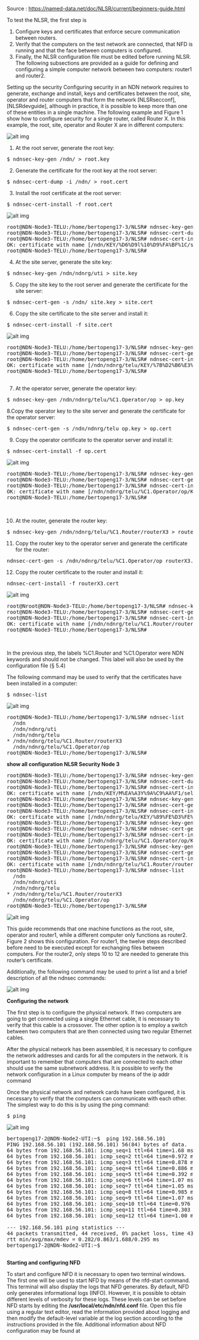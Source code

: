 Source : https://named-data.net/doc/NLSR/current/beginners-guide.html

To test the NLSR, the first step is

1. Configure keys and certificates that enforce secure communication between routers.
2. Verify that the computers on the test network are connected, that NFD is running and that the face between computers is configured.
3. Finally, the NLSR configuration file must be edited before running NLSR. The following subsections are provided as a guide for defining and configuring a simple computer network between two computers: router1 and router2.

Setting up the security
Configuring security in an NDN network requires to generate, exchange and install, keys and certificates between the root, site, operator and router computers that form the network [NLSRsecconf], [NLSRdevguide], although in practice, it is possible to keep more than one of these entities in a single machine. The following example and Figure 1 show how to configure security for a single router, called Router X. In this example, the root, site, operator and Router X are in different computers:

![alt img](https://named-data.net/doc/NLSR/current/_images/security_comp.png)


1. At the root server, generate the root key:

<pre>
$ ndnsec-key-gen /ndn/ > root.key
</pre>

2. Generate the certificate for the root key at the root server:
<pre>
$ ndnsec-cert-dump -i /ndn/ > root.cert
</pre>

3. Install the root certificate at the root server:
<pre>
$ ndnsec-cert-install -f root.cert
</pre>

![alt img](https://github.com/syaifulahdan/Mini-NDN-Work/blob/main/Assignment%202:NDNrg-Topology/NDNrg-Image-Node3/NLSR-Image-Node3/nslr-install-rootcert-node3.png)
<pre>
root@NDN-Node3-TELU:/home/bertopeng17-3/NLSR# ndnsec-key-gen /ndn/ > root.key
root@NDN-Node3-TELU:/home/bertopeng17-3/NLSR# ndnsec-cert-dump -i /ndn/ > root.cert
root@NDN-Node3-TELU:/home/bertopeng17-3/NLSR# ndnsec-cert-install -f root.cert
OK: certificate with name [/ndn/KEY/%D6%D9l%10%D9%FA%BF%1C/self/v=1634799970312] has been successfully installed
root@NDN-Node3-TELU:/home/bertopeng17-3/NLSR# 
</pre>

4. At the site server, generate the site key:
<pre>
$ ndnsec-key-gen /ndn/ndnrg/uti > site.key
</pre>

5. Copy the site key to the root server and generate the certificate for the site server:
<pre>
$ ndnsec-cert-gen -s /ndn/ site.key > site.cert
</pre>


6. Copy the site certificate to the site server and install it:
<pre>
$ ndnsec-cert-install -f site.cert
</pre>

![alt img](https://github.com/syaifulahdan/Mini-NDN-Work/blob/main/Assignment%202:NDNrg-Topology/NDNrg-Image-Node3/NLSR-Image-Node3/nslr-install-sitecert-node3.png)
<pre>
root@NDN-Node3-TELU:/home/bertopeng17-3/NLSR# ndnsec-key-gen /ndn/ndnrg/telu > site.key
root@NDN-Node3-TELU:/home/bertopeng17-3/NLSR# ndnsec-cert-gen -s /ndn/ site.key > site.cert
root@NDN-Node3-TELU:/home/bertopeng17-3/NLSR# ndnsec-cert-install -f site.cert
OK: certificate with name [/ndn/ndnrg/telu/KEY/%7B%D2%B6%E3%EF%89i%BD/NA/v=1634800639586] has been successfully installed
root@NDN-Node3-TELU:/home/bertopeng17-3/NLSR# 

</pre>

7. At the operator server, generate the operator key:
<pre>
$ ndnsec-key-gen /ndn/ndnrg/telu/%C1.Operator/op > op.key
</pre>

8.Copy the operator key to the site server and generate the certificate for the operator server:
<pre>
$ ndnsec-cert-gen -s /ndn/ndnrg/telu op.key > op.cert
</pre>

9. Copy the operator certificate to the operator server and install it:
<pre>
$ ndnsec-cert-install -f op.cert
</pre>

![alt img](https://github.com/syaifulahdan/Mini-NDN-Work/blob/main/Assignment%202:NDNrg-Topology/NDNrg-Image-Node3/NLSR-Image-Node3/nslr-install-operatorcert-node3.png)

<pre>
root@NDN-Node3-TELU:/home/bertopeng17-3/NLSR# ndnsec-key-gen /ndn/ndnrg/telu/%C1.Operator/op > op.key
root@NDN-Node3-TELU:/home/bertopeng17-3/NLSR# ndnsec-cert-gen -s /ndn/ndnrg/telu op.key > op.cert
root@NDN-Node3-TELU:/home/bertopeng17-3/NLSR# ndnsec-cert-install -f op.cert
OK: certificate with name [/ndn/ndnrg/telu/%C1.Operator/op/KEY/%7D%9B%BF%0E%5E%40%AEF/NA/v=1634801042061] has been successfully installed
root@NDN-Node3-TELU:/home/bertopeng17-3/NLSR# 


</pre>

10. At the router, generate the router key:
<pre>
$ ndnsec-key-gen /ndn/ndnrg/telu/%C1.Router/routerX3 > routerX3.key
</pre>

11. Copy the router key to the operator server and generate the certificate for the router:
<pre>
ndnsec-cert-gen -s /ndn/ndnrg/telu/%C1.Operator/op routerX3.key > routerX3.cert
</pre>

12. Copy the router certificate to the router and install it:
<pre>
ndnsec-cert-install -f routerX3.cert
</pre>
![alt img](https://github.com/syaifulahdan/Mini-NDN-Work/blob/main/Assignment%202:NDNrg-Topology/NDNrg-Image-Node3/NLSR-Image-Node3/nslr-install-routertcert-node3.png)
<pre>
root@Nroot@NDN-Node3-TELU:/home/bertopeng17-3/NLSR# ndnsec-key-gen /ndn/ndnrg/telu/%C1.Router/routerX3 > routerX3.key
root@NDN-Node3-TELU:/home/bertopeng17-3/NLSR# ndnsec-cert-gen -s /ndn/ndnrg/telu/%C1.Operator/op routerX3.key > routerX3.cert
root@NDN-Node3-TELU:/home/bertopeng17-3/NLSR# ndnsec-cert-install -f routerX3.cert
OK: certificate with name [/ndn/ndnrg/telu/%C1.Router/routerX3/KEY/%CF%12R%E9%BEBMi/NA/v=1634801347281] has been successfully installed
root@NDN-Node3-TELU:/home/bertopeng17-3/NLSR# 


</pre>

In the previous step, the labels %C1.Router and %C1.Operator were NDN keywords and should not be changed. This label will also be used by the configuration file (§ 5.4)

The following command may be used to verify that the certificates have been installed in a computer:
<pre>
$ ndnsec-list
</pre>

![alt img](https://github.com/syaifulahdan/Mini-NDN-Work/blob/main/Assignment%202:NDNrg-Topology/NDNrg-Image-Node3/NLSR-Image-Node3/nslr-ndnsec-list-node3.png)

<pre>
root@NDN-Node3-TELU:/home/bertopeng17-3/NLSR# ndnsec-list
  /ndn
  /ndn/ndnrg/uti
  /ndn/ndnrg/telu
* /ndn/ndnrg/telu/%C1.Router/routerX3
  /ndn/ndnrg/telu/%C1.Operator/op
root@NDN-Node3-TELU:/home/bertopeng17-3/NLSR# 
</pre>

<b>show all configuration NLSR Security Node 3</b>
<pre>
root@NDN-Node3-TELU:/home/bertopeng17-3/NLSR# ndnsec-key-gen /ndn/ > root.key
root@NDN-Node3-TELU:/home/bertopeng17-3/NLSR# ndnsec-cert-dump -i /ndn/ > root.cert
root@NDN-Node3-TELU:/home/bertopeng17-3/NLSR# ndnsec-cert-install -f root.cert
OK: certificate with name [/ndn/KEY/M%EA%A3Y%9A%C9%AA%F1/self/v=1634802511208] has been successfully installed
root@NDN-Node3-TELU:/home/bertopeng17-3/NLSR# ndnsec-key-gen /ndn/ndnrg/telu > site.key
root@NDN-Node3-TELU:/home/bertopeng17-3/NLSR# ndnsec-cert-gen -s /ndn/ site.key > site.cert
root@NDN-Node3-TELU:/home/bertopeng17-3/NLSR# ndnsec-cert-install -f site.cert
OK: certificate with name [/ndn/ndnrg/telu/KEY/%89%FE%D3%FE%86%B2%B3%0E/NA/v=1634802573311] has been successfully installed
root@NDN-Node3-TELU:/home/bertopeng17-3/NLSR# ndnsec-key-gen /ndn/ndnrg/telu/%C1.Operator/op > op.key
root@NDN-Node3-TELU:/home/bertopeng17-3/NLSR# ndnsec-cert-gen -s /ndn/ndnrg/telu op.key > op.cert
root@NDN-Node3-TELU:/home/bertopeng17-3/NLSR# ndnsec-cert-install -f op.cert
OK: certificate with name [/ndn/ndnrg/telu/%C1.Operator/op/KEY/%0Bv%85%C3z%F7%FA%60/NA/v=1634802606760] has been successfully installed
root@NDN-Node3-TELU:/home/bertopeng17-3/NLSR# ndnsec-key-gen /ndn/ndnrg/telu/%C1.Router/routerX3 > routerX3.key
root@NDN-Node3-TELU:/home/bertopeng17-3/NLSR# ndnsec-cert-gen -s /ndn/ndnrg/telu/%C1.Operator/op routerX3.key > routerX3.cert
root@NDN-Node3-TELU:/home/bertopeng17-3/NLSR# ndnsec-cert-install -f routerX3.cert
OK: certificate with name [/ndn/ndnrg/telu/%C1.Router/routerX3/KEY/%A4o%0A%85%0C%A8%01%60/NA/v=1634802653122] has been successfully installed
root@NDN-Node3-TELU:/home/bertopeng17-3/NLSR# ndnsec-list
  /ndn
  /ndn/ndnrg/uti
  /ndn/ndnrg/telu
* /ndn/ndnrg/telu/%C1.Router/routerX3
  /ndn/ndnrg/telu/%C1.Operator/op
root@NDN-Node3-TELU:/home/bertopeng17-3/NLSR#
</pre>

![alt img](https://github.com/syaifulahdan/Mini-NDN-Work/blob/main/Assignment%202:NDNrg-Topology/NDNrg-Image-Node3/NLSR-Image-Node3/all-configuration-nlsr-security.png)



This guide recommends that one machine functions as the root, site, operator and router1, while a different computer only functions as router2. Figure 2 shows this configuration. For router1, the twelve steps described before need to be executed except for exchanging files between computers. For the router2, only steps 10 to 12 are needed to generate this router’s certificate.

Additionally, the following command may be used to print a list and a brief description of all the ndnsec commands:


![alt img](https://github.com/syaifulahdan/Mini-NDN-Work/blob/main/Assignment%202:NDNrg-Topology/NDNrg-Image-Node3/NFD-Image-Node3/network-telu.png)

<b>Configuring the network</b>

The first step is to configure the physical network. If two computers are going to get connected using a single Ethernet cable, it is necessary to verify that this cable is a crossover. The other option is to employ a switch between two computers that are then connected using two regular Ethernet cables.

After the physical network has been assembled, it is necessary to configure the network addresses and cards for all the computers in the network. It is important to remember that computers that are connected to each other should use the same subnetwork address. It is possible to verify the network configuration in a Linux computer by means of the ip addr command

Once the physical network and network cards have been configured, it is necessary to verify that the computers can communicate with each other. The simplest way to do this is by using the ping command:

<pre>
$ ping <remote-ip-address>
</pre>

![alt img](https://github.com/syaifulahdan/Mini-NDN-Work/blob/main/Assignment%202:NDNrg-Topology/NDNrg-Image-Node2/NLSR-Image-Node2/nslr-ping-remote-pc1.png)

<pre>
bertopeng17-2@NDN-Node2-UTI:~$  ping 192.168.56.101
PING 192.168.56.101 (192.168.56.101) 56(84) bytes of data.
64 bytes from 192.168.56.101: icmp_seq=1 ttl=64 time=1.68 ms
64 bytes from 192.168.56.101: icmp_seq=2 ttl=64 time=0.972 ms
64 bytes from 192.168.56.101: icmp_seq=3 ttl=64 time=0.878 ms
64 bytes from 192.168.56.101: icmp_seq=4 ttl=64 time=0.886 ms
64 bytes from 192.168.56.101: icmp_seq=5 ttl=64 time=0.392 ms
64 bytes from 192.168.56.101: icmp_seq=6 ttl=64 time=1.07 ms
64 bytes from 192.168.56.101: icmp_seq=7 ttl=64 time=1.05 ms
64 bytes from 192.168.56.101: icmp_seq=8 ttl=64 time=0.985 ms
64 bytes from 192.168.56.101: icmp_seq=9 ttl=64 time=1.07 ms
64 bytes from 192.168.56.101: icmp_seq=10 ttl=64 time=0.976 ms
64 bytes from 192.168.56.101: icmp_seq=11 ttl=64 time=0.303 ms
64 bytes from 192.168.56.101: icmp_seq=12 ttl=64 time=1.00 ms

--- 192.168.56.101 ping statistics ---
44 packets transmitted, 44 received, 0% packet loss, time 43408ms
rtt min/avg/max/mdev = 0.282/0.863/1.688/0.295 ms
bertopeng17-2@NDN-Node2-UTI:~$ 

</pre>

<b>Starting and configuring NFD</b>

To start and configure NFD it is necessary to open two terminal windows. The first one will be used to start NFD by means of the nfd-start command. This terminal will also display the logs that NFD generates. By default, NFD only generates informational logs (INFO). However, it is possible to obtain different levels of verbosity for these logs. These levels can be set before NFD starts by editing the <b>/usr/local/etc/ndn/nfd.conf</b> file. Open this file using a regular text editor, read the information provided about logging and then modify the default-level variable at the log section according to the instructions provided in the file. Additional information about NFD configuration may be found at
